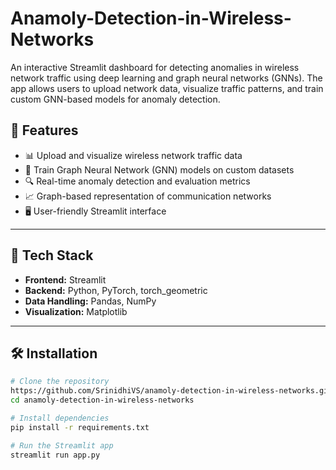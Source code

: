 # Anamoly-Detection-in-Wireless-Networks
An interactive Streamlit dashboard for detecting anomalies in wireless network traffic using deep learning and graph neural networks (GNNs). The app allows users to upload network data, visualize traffic patterns, and train custom GNN-based models for anomaly detection.
## 🚀 Features

- 📊 Upload and visualize wireless network traffic data  
- 🧠 Train Graph Neural Network (GNN) models on custom datasets  
- 🔍 Real-time anomaly detection and evaluation metrics  
- 📈 Graph-based representation of communication networks  
- 🖥️ User-friendly Streamlit interface  

---

## 🧰 Tech Stack

- **Frontend:** Streamlit  
- **Backend:** Python, PyTorch, torch_geometric  
- **Data Handling:** Pandas, NumPy  
- **Visualization:** Matplotlib 

---
## 🛠️ Installation

```bash
# Clone the repository
https://github.com/SrinidhiVS/anamoly-detection-in-wireless-networks.git
cd anamoly-detection-in-wireless-networks

# Install dependencies
pip install -r requirements.txt

# Run the Streamlit app
streamlit run app.py

